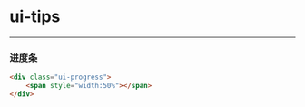 # ui-tips 

---
### 进度条

````html
<div class="ui-progress">
    <span style="width:50%"></span>
</div>
````


